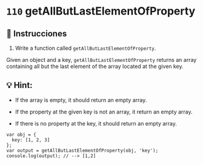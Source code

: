 # `110` getAllButLastElementOfProperty

## 📝 Instrucciones

1. Write a function called `getAllButLastElementOfProperty`.

Given an object and a key, `getAllButLastElementOfProperty` returns an array containing all but the last element of the array located at the given key.

## :bulb: Hint:

* If the array is empty, it should return an empty array.

* If the property at the given key is not an array, it return an empty array.

* If there is no property at the key, it should return an empty array.


```Js
var obj = {
  key: [1, 2, 3]
};
var output = getAllButLastElementOfProperty(obj, 'key');
console.log(output); // --> [1,2]
```